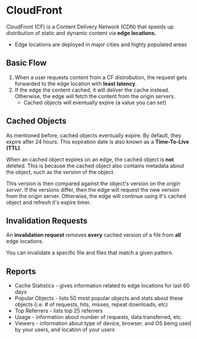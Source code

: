 # CloudFront

CloudFront (CF) is a Content Delivery Network (CDN) that speeds up distribution of static and dynamic content via **edge locations.**
- Edge locations are deployed in major cities and highly populated areas

## Basic Flow

1. When a user requests content from a CF distrobution, the request gets forwarded to the edge location with **least latency**.
2. If the edge the content cached, it will deliver the cache instead. Otherwise, the edge will fetch the content from the origin servers.
	- Cached objects will eventually expire (a value you can set)

## Cached Objects

As mentioned before, cached objects eventually expire. By default, they expire after 24 hours. This expiration date is also known as a **Time-To-Live (TTL)**.

When an cached object expires on an edge, the cached object is **not** deleted. This is because the cached object also contains metadata about the object, such as the *version* of the object.

This version is then compared against the object's version on the *origin server*. If the versions differ, then the edge will request the new version from the origin server. Otherwise, the edge will continue using it's cached object and refresh it's expire timer.

## Invalidation Requests

An **invalidation request** removes **every** cached version of a file from **all** edge locations.

You can invalidate a specific file and files that match a given pattern.

## Reports

* Cache Statistics - gives information related to edge locations for last 60 days
* Popular Objects - lists 50 most popular objects and stats about these objects (i.e. # of requests, hits, misses, repeat downloads, etc)
* Top Referrers - lists top 25 referrers
* Usage - information about number of requests, data transferred, etc.
* Viewers - information about type of device, browser, and OS being used by your users, and location of your users
